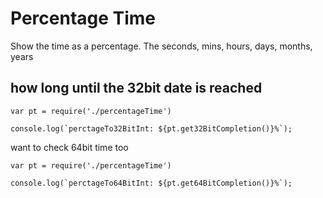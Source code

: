 # Percentage Time
Show the time as a percentage.
The seconds, mins, hours, days, months, years

## how long until the 32bit date is reached
```
var pt = require('./percentageTime')

console.log(`perctageTo32BitInt: ${pt.get32BitCompletion()}%`);
```
want to check 64bit time too
```
var pt = require('./percentageTime')

console.log(`perctageTo64BitInt: ${pt.get64BitCompletion()}%`);
```
